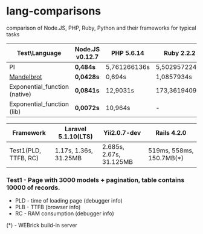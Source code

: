 # lang-comparisons
comparison of Node.JS, PHP, Ruby, Python and their frameworks for typical tasks


Test\Language                                                                   | Node.JS v0.12.7  | PHP 5.6.14      | Ruby 2.2.2   | Python 2.7.6  |  Python 3.3.4  |  PHP 7.0.0beta1
------------------------------------------------------------------------------- | ---------------- | --------------- | ------------ | ------------  | -------------- | ---------------
PI                                                                              | **0,484s**       | 5,761266136s    | 5,502957224s | 18,61777062s  | 26,50143528s   | 2,340999222s
[Mandelbrot](http://www.timestretch.com/article/mandelbrot_fractal_benchmark)   | **0,0428s**      | 0,694s          | 1,0857934s   | 1,324s        | 1,706s         | 0,52s
Exponential_function (native)                                                   | **0,0841s**      | 12,9031s        | 173,36194098s| 0,44745s      | 0,548002s      | 2,7739s
Exponential_function (lib)                                                      | **0,0072s**      | 10,964s         | -            | 315,2188s     | 412,07796s     | 10.969s


Framework                           | Laravel 5.1.10(LTS)    | Yii2.0.7-dev            | Rails 4.2.0
----------------------------------- | ---------------------- | ----------------------- | -----------
Test1(PLD, TTFB, RC)                | 1.17s, 1.36s, 31.25MB  | 2.685s, 2.67s, 31.125MB | 519ms, 558ms, 150.7MB(*)

### Test1 - Page with 3000 models + pagination, table contains 10000 of records.
* PLD - time of loading page (debugger info)
* PLB - TTFB (browser info)
* RC - RAM consumption (debugger info)

(*) - WEBrick build-in server